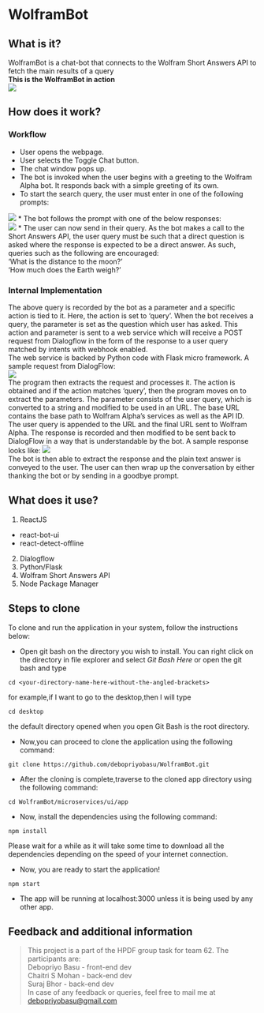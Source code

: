 # WolframBot
## What is it?
WolframBot is a chat-bot that connects to the Wolfram Short Answers API to fetch the main results of a query<br/>
**This is the WolframBot in action**<br/>
<img src="https://media.giphy.com/media/5honLCEMvjuBEFAG1Z/giphy.gif"/>
## How does it work?
### Workflow
* User opens the webpage.
* User selects the Toggle Chat button.
* The chat window pops up.
* The bot is invoked when the user begins with a greeting to the Wolfram Alpha bot. It responds back with a simple greeting of its own.
* To start the search query, the user must enter in one of the following prompts:<br/>
<img src="https://github.com/debopriyobasu/WolframBot/blob/master/1.png" />
* The bot follows the prompt with one of the below responses:<br/>
<img src="https://github.com/debopriyobasu/WolframBot/blob/master/2.png" />
* The user can now send in their query. As the bot makes a call to the Short Answers API, the user query must be such that a direct question is asked where the response is expected to be a direct answer. As such, queries such as the following are encouraged:<br/>
‘What is the distance to the moon?’<br/>
‘How much does the Earth weigh?’

### Internal Implementation
The above query is recorded by the bot as a parameter and a specific action is tied to it. Here, the action is set to ‘query’. When the bot receives a query, the parameter is set as the question which user has asked. This action and parameter is sent to a web service which will receive a POST request from Dialogflow in the form of the response to a user query matched by intents with webhook enabled.
<br/>
The web service is backed by Python code with Flask micro framework. A sample request from DialogFlow:<br/>
<img src='https://github.com/debopriyobasu/WolframBot/blob/master/3.png' /><br/>
The program then extracts the request and processes it. The action is obtained and if the action matches ‘query’, then the program moves on to extract the parameters. The parameter consists of the user query, which is converted to a string and modified to be used in an URL. The base URL contains the base path to Wolfram Alpha’s services as well as the API ID. The user query is appended to the URL and the final URL sent to Wolfram Alpha.
The response is recorded and then modified to be sent back to DialogFlow in a way that is understandable by the bot. A sample response looks like:
<img src='https://github.com/debopriyobasu/WolframBot/blob/master/4.png' /><br/>
The bot is then able to extract the response and the plain text answer is conveyed to the user. 
The user can then wrap up the conversation by either thanking the bot or by sending in a goodbye prompt.

## What does it use?

1. ReactJS
- react-bot-ui
- react-detect-offline
2. Dialogflow
3. Python/Flask
4. Wolfram Short Answers API
5. Node Package Manager

## Steps to clone

To clone and run the application in your system, follow the instructions below:<br/>
* Open git bash on the directory you wish to install. You can right click on the directory in file explorer and select _Git Bash Here_ or open the git bash and type  

```
cd <your-directory-name-here-without-the-angled-brackets>
```
for example,if I want to go to the desktop,then I will type 
```
cd desktop
```
the default directory opened when you open Git Bash is the root directory.
* Now,you can proceed to clone the application using the following command:
```
git clone https://github.com/debopriyobasu/WolframBot.git
```
* After the cloning is complete,traverse to the cloned app directory using the following command:
```
cd WolframBot/microservices/ui/app
```
* Now, install the dependencies using the following command:
```
npm install
```
Please wait for a while as it will take some time to download all the dependencies depending on the speed of your internet connection.<br/>
* Now, you are ready to start the application!
```
npm start

```
* The app will be running at localhost:3000 unless it is being used by any other app.

## Feedback and additional information
> This project is a part of the HPDF group task for team 62. The participants are:<br/>
Debopriyo Basu - front-end dev<br/>
Chaitri S Mohan - back-end dev<br/>
Suraj Bhor - back-end dev<br/>
In case of any feedback or queries, feel free to mail me at debopriyobasu@gmail.com
